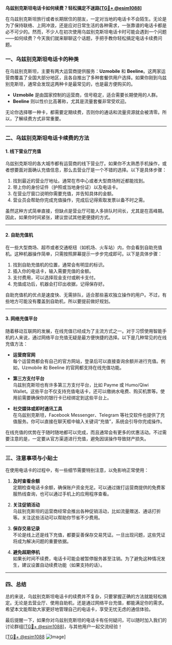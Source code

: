 **乌兹别克斯坦电话卡如何续费？轻松搞定不迷路[[TG💪+ @esim1088](https://t.me/s/esim1088)]**

在乌兹别克斯坦旅行或者长期居住的朋友，一定对当地的电话卡不会陌生。无论是为了保持联络、上网冲浪，还是应对日常生活的各种需求，一张靠谱的电话卡都是必不可少的。然而，不少人在初次使用乌兹别克斯坦电话卡时可能会遇到一个问题——如何续费？今天我们就来聊聊这个话题，手把手教你轻松搞定电话卡续费问题。

### 一、乌兹别克斯坦电话卡的种类

在乌兹别克斯坦，主要有两大运营商提供服务：**Uzmobile** 和 **Beeline**。这两家运营商覆盖了全国大部分地区，且各自推出了多种套餐供用户选择。如果你刚到乌兹别克斯坦，通常会发现这两种卡是最常见的，也是最方便购买的。

- **Uzmobile** 是由国家控制的运营商，信号稳定，适合需要长期使用的人群。
- **Beeline** 则以性价比高著称，尤其是流量套餐非常受欢迎。

无论你选择哪一种卡，都需要定期续费，否则你的通话和流量资源就会被清零。所以，了解续费方式非常重要。

---

### 二、乌兹别克斯坦电话卡续费的方法

#### 1. 线下营业厅充值

乌兹别克斯坦的各大城市都有运营商的线下营业厅。如果你不太熟悉手机操作，或者想要面对面确认充值信息，那么去营业厅是一个不错的选择。以下是具体步骤：

1. 找到最近的营业厅地址。通常在市中心或者大型商场附近都能找到。
2. 带上你的身份证件（护照或当地身份证）以及电话卡。
3. 在营业厅窗口说明你需要充值，并告知具体的金额。
4. 营业员会帮助你完成充值操作，完成后记得索取发票以备不时之需。

虽然这种方式简单直接，但缺点是营业厅可能人多排队时间长，尤其是在高峰期。因此，如果你时间紧张，建议尝试其他更便捷的方式。

---

#### 2. 自助充值机

在一些大型商场、超市或者交通枢纽（如机场、火车站）内，你会看到自助充值机。这种机器操作简单，只需按照屏幕提示一步步完成即可。以下是具体步骤：

1. 找到自助充值机的位置，通常会有明显的标识。
2. 插入你的电话卡，输入需要充值的金额。
3. 支付费用，可以选择现金支付或刷卡支付。
4. 充值成功后，机器会打印出收据，记得保存好。

自助充值机的优点是速度快、无需排队，适合那些喜欢独立操作的用户。不过，有些地方可能没有覆盖到自助机，所以要提前做好规划。

---

#### 3. 网络充值平台

随着移动互联网的发展，在线充值已经成为了主流方式之一。对于习惯使用智能手机的人来说，通过网络平台充值无疑是最方便快捷的选择。以下是几种常见的在线充值方法：

- **运营商官网**  
  每个运营商都会有自己的官方网站，登录后可以直接查询余额并进行充值。例如，Uzmobile 和 Beeline 的官网都支持在线充值功能。

- **第三方支付平台**  
  乌兹别克斯坦也有许多第三方支付平台，比如 Payme 或 Humo/Qiwi Wallet。这些平台不仅支持充值电话卡，还可以缴纳水电费、购买机票等。使用前需要确保你的银行卡已经绑定到这些平台上。

- **社交媒体或即时通讯工具**  
  在乌兹别克斯坦，Facebook Messenger、Telegram 等社交软件也提供了充值服务。你可以直接在聊天框中输入关键词“充值”，系统会引导你完成操作。

在线充值的优势在于随时随地都可以完成，而且通常会有更多的优惠活动。不过需要注意的是，一定要从官方渠道进行充值，避免因误操作导致财产损失。

---

### 三、注意事项与小贴士

在使用电话卡的过程中，有一些细节需要特别注意，以免影响正常使用：

1. **及时查看余额**  
   定期检查电话卡余额，确保账户资金充足。可以通过拨打运营商提供的免费客服热线查询，也可以通过手机上的应用程序查看。

2. **关注促销活动**  
   乌兹别克斯坦的运营商经常会推出各种促销活动，比如流量赠送、通话打折等。关注这些活动可以帮助你节省不少费用。

3. **保存交易记录**  
   不论是线上还是线下充值，都要妥善保存交易凭证。一旦出现问题，这些凭证将成为解决问题的重要依据。

4. **避免超期停机**  
   如果长时间不续费，电话卡可能会被暂停服务甚至注销。为了避免这种情况发生，建议设置自动续费功能（如果支持的话）。

---

### 四、总结

总的来说，乌兹别克斯坦电话卡的续费并不复杂，只要掌握正确的方法就能轻松搞定。无论是去营业厅、使用自助机，还是通过网络平台充值，都能满足你的需求。希望本文能帮助大家更好地管理自己的电话卡，享受无忧无虑的通信体验。

最后提醒一下，如果你对乌兹别克斯坦的电话卡有任何疑问，可以随时加入我们的讨论群组[[TG💪+ @esim1088](https://t.me/s/esim1088)]，与其他用户一起交流经验！ 

[[TG💪+ @esim1088](https://t.me/s/esim1088) ![Image](https://i.postimg.cc/4NQfJmqS/Snipaste-2025-05-13-00-14-12.png)]